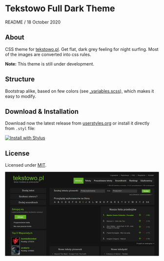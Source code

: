 
# Tekstowo Full Dark Theme

README / 18 October 2020

## About


CSS theme for [tekstowo.pl](http://www.tekstowo.pl/). Get flat, dark grey feeling for night surfing. Most of the images are converted into css rules.

**Note:** This theme is still under development.

## Structure

Bootstrap alike, based on few colors (see [_variables.scss](https://github.com/Prologh/tekstowo-full-dark/blob/master/src/sass/_variables.scss)), which makes it easy to modify.

## Download & Installation

Download now the latest release from [userstyles.org](https://userstyles.org/styles/157867/tekstowo-full-dark) or install it directly from `.styl` file:

[![Install with Stylus](https://img.shields.io/badge/install%20with%20stylus-stylus-green.svg)](https://github.com/Prologh/tekstowo-full-dark/raw/master/dist/tekstowo-full-dark.user.styl)

## License

Licensed under [MIT](https://github.com/Prologh/tekstowo-full-dark/blob/master/LICENSE).

![Home page preview](https://raw.githubusercontent.com/Prologh/tekstowo-full-dark/master/img/home-page.png "Home page")
